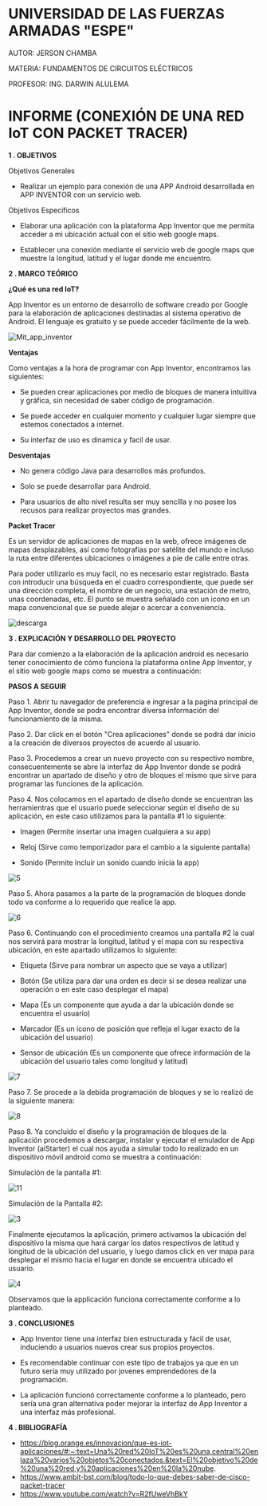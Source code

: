 # UNIVERSIDAD DE LAS FUERZAS ARMADAS "ESPE"

AUTOR: JERSON CHAMBA

MATERIA: FUNDAMENTOS DE CIRCUITOS ELÉCTRICOS

PROFESOR: ING. DARWIN ALULEMA

# INFORME (CONEXIÓN DE UNA RED IoT CON PACKET TRACER)

**1 . OBJETIVOS**

Objetivos Generales

- Realizar un ejemplo para conexión de una APP Android desarrollada en APP INVENTOR con un servicio web.

Objetivos Especificos

- Elaborar una aplicación con la plataforma App Inventor que me permita acceder a mi ubicación actual con el sitio web google maps. 
  
- Establecer una conexión mediante el servicio web de google maps que muestre la longitud, latitud y el lugar donde me encuentro. 

**2 . MARCO TEÓRICO**

**¿Qué es una red IoT?**

App Inventor es un entorno de desarrollo de software creado por Google para la elaboración de aplicaciones destinadas al sistema operativo de Android. El lenguaje es gratuito y se puede acceder fácilmente de la web. 

![Mit_app_inventor](https://user-images.githubusercontent.com/84453441/129104298-5304effa-fe17-4893-a730-1b6a268850eb.png)

**Ventajas**

Como ventajas a la hora de programar con App Inventor, encontramos las siguientes:

- Se pueden crear aplicaciones por medio de bloques de manera intuitiva y gráfica, sin necesidad de saber código de programación.

- Se puede acceder en cualquier momento y cualquier lugar siempre que estemos conectados a internet.

- Su interfaz de uso es dinamica y facil de usar.

**Desventajas**

- No genera código Java para desarrollos más profundos.

- Solo se puede desarrollar para Android.

- Para usuarios de alto nivel resulta ser muy sencilla y no posee los recusos para realizar proyectos mas grandes. 

**Packet Tracer** 

Es un servidor de aplicaciones de mapas en la web, ofrece imágenes de mapas desplazables, así como fotografías por satélite del mundo e incluso la ruta entre diferentes ubicaciones o imágenes a pie de calle entre otras.

Para poder utilizarlo es muy facil, no es necesario estar registrado. Basta con introducir una búsqueda en el cuadro correspondiente, que puede ser una dirección completa, el nombre de un negocio, una estación de metro, unas coordenadas, etc. El punto se muestra señalado con un icono en un mapa convencional que se puede alejar o acercar a conveniencia.

![descarga](https://user-images.githubusercontent.com/84453441/129105621-ab797a16-73bb-499e-8afb-98294e656efb.png)

**3 . EXPLICACIÓN Y DESARROLLO DEL PROYECTO**

Para dar comienzo a la elaboración de la aplicación android es necesario tener conocimiento de cómo funciona la plataforma online App Inventor, y el sitio web google maps como se muestra a continuación:

**PASOS A SEGUIR**

Paso 1. Abrir tu navegador de preferencia e ingresar a la pagina principal de App Inventor, donde se podra encontrar diversa información del funcionamiento de la misma.

Paso 2. Dar click en el botón "Crea aplicaciones" donde se podrá dar inicio a la creación de diversos proyectos de acuerdo al usuario.

Paso 3. Procedemos a crear un nuevo proyecto con su respectivo nombre, consecuentemente se abre la interfaz de App Inventor donde se podrá encontrar un apartado de diseño y otro de bloques el mismo que sirve para programar las funciones de la aplicación.

Paso 4. Nos colocamos en el apartado de diseño donde se encuentran las herramientras que el usuario puede seleccionar según el diseño de su aplicación, en este caso utilizamos para la pantalla #1 lo siguiente:

- Imagen (Permite insertar una imagen cualquiera a su app)

- Reloj (Sirve como temporizador para el cambio a la siguiente pantalla)

- Sonido (Permite incluir un sonido cuando inicia la app)

![5](https://user-images.githubusercontent.com/84453441/129116658-42bfc798-1f0c-4cec-b21e-0a4b52614eb9.png)

Paso 5. Ahora pasamos a la parte de la programación de bloques donde todo va conforme a lo requerido que realice la app.

![6](https://user-images.githubusercontent.com/84453441/129117186-ecc15dfc-5a80-4a51-bbb1-d166674d7d54.png)

Paso 6. Continuando con el procedimiento creamos una pantalla #2 la cual nos servirá para mostrar la longitud, latitud y el mapa con su respectiva ubicación, en este apartado utilizamos lo siguiente:

- Etiqueta (Sirve para nombrar un aspecto que se vaya a utilizar)

- Botón (Se utiliza para dar una orden es decir si se desea realizar una operación o en este caso desplegar el mapa)

- Mapa (Es un componente que ayuda a dar la ubicación donde se encuentra el usuario)

- Marcador (Es un icono de posición que refleja el lugar exacto de la ubicación del usuario)

- Sensor de ubicación (Es un componente que ofrece información de la ubicación del usuario tales como longitud y latitud)

![7](https://user-images.githubusercontent.com/84453441/129117559-0d479262-709a-44c5-afd5-fc857ef62f1b.png)

Paso 7. Se procede a la debida programación de bloques y se lo realizó de la siguiente manera:

![8](https://user-images.githubusercontent.com/84453441/129118284-2a05578c-347c-49a4-a211-74667a9c77a5.png)

Paso 8. Ya concluido el diseño y la programación de bloques de la aplicación procedemos a descargar, instalar y ejecutar el emulador de App Inventor (aiStarter) el cual nos ayuda a simular todo lo realizado en un dispositivo móvil android como se muestra a continuación:

Simulación de la pantalla #1:

![11](https://user-images.githubusercontent.com/84453441/129118551-955adfc4-6b42-4d03-908e-693ed1a54392.png)

Simulación de la Pantalla #2:

![3](https://user-images.githubusercontent.com/84453441/129118658-5e87d497-bf28-4730-a0d2-073b64ff9fa6.png)

Finalmente ejecutamos la aplicación, primero activamos la ubicación del dispositivo la misma que hará cargar los datos respectivos de latitud y longitud de la ubicación del usuario, y luego damos click en ver mapa para desplegar el mismo hacia el lugar en donde se encuentra ubicado el usuario.

![4](https://user-images.githubusercontent.com/84453441/129118862-d0da6c93-ebc1-4e49-a60c-25f4f47afde7.png)

Observamos que la applicación funciona correctamente conforme a lo planteado.

**3 . CONCLUSIONES**

- App Inventor tiene una interfaz bien estructurada y fácil de usar, induciendo a usuarios nuevos crear sus propios proyectos. 

- Es recomendable continuar con este tipo de trabajos ya que en un futuro sería muy utilizado por jovenes emprendedores de la programación.

- La aplicación funcionó correctamente conforme a lo planteado, pero sería una gran alternativa poder mejorar la interfaz de App Inventor a una interfaz más profesional.


**4 . BIBLIOGRAFÍA**

- https://blog.orange.es/innovacion/que-es-iot-aplicaciones/#:~:text=Una%20red%20IoT%20es%20una,central%20enlaza%20varios%20objetos%20conectados.&text=El%20objetivo%20de%20una%20red,y%20aplicaciones%20en%20la%20nube.
- https://www.ambit-bst.com/blog/todo-lo-que-debes-saber-de-cisco-packet-tracer
- https://www.youtube.com/watch?v=R2fUweVhBkY
